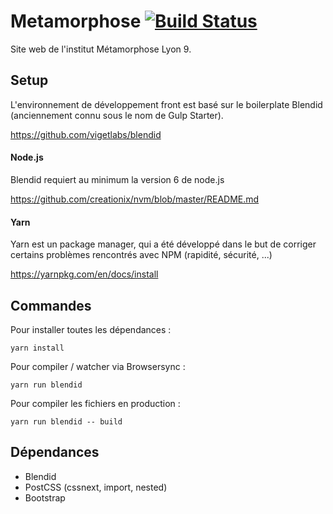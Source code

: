 # Metamorphose [![Build Status](https://travis-ci.org/padupuy/metamorphose-institut.svg?branch=master)](https://travis-ci.org/padupuy/metamorphose-institut)
Site web de l'institut Métamorphose Lyon 9.

## Setup
L'environnement de développement front est basé sur le boilerplate Blendid (anciennement connu sous le nom de Gulp Starter).

https://github.com/vigetlabs/blendid
#### Node.js
Blendid requiert au minimum la version 6 de node.js

https://github.com/creationix/nvm/blob/master/README.md
 
#### Yarn
Yarn est un package manager, qui a été développé dans le but de corriger certains problèmes rencontrés avec NPM (rapidité, sécurité, ...)

https://yarnpkg.com/en/docs/install
 
## Commandes
Pour installer toutes les dépendances :
```
yarn install
```

Pour compiler / watcher via Browsersync :
```
yarn run blendid
```

Pour compiler les fichiers en production :
```
yarn run blendid -- build
```

## Dépendances
- Blendid
- PostCSS (cssnext, import, nested)
- Bootstrap
